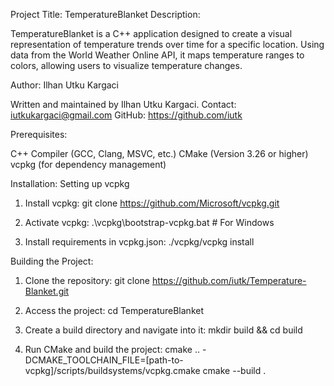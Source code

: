 Project Title: TemperatureBlanket
Description:

TemperatureBlanket is a C++ application designed to create a visual representation of temperature trends
over time for a specific location. Using data from the World Weather Online API, it maps temperature
ranges to colors, allowing users to visualize temperature changes.

Author:
Ilhan Utku Kargaci

Written and maintained by Ilhan Utku Kargaci.
Contact: iutkukargaci@gmail.com
GitHub: https://github.com/iutk

Prerequisites:

C++ Compiler (GCC, Clang, MSVC, etc.)
CMake (Version 3.26 or higher)
vcpkg (for dependency management)

Installation:
Setting up vcpkg

1. Install vcpkg:
git clone https://github.com/Microsoft/vcpkg.git

2. Activate vcpkg:
.\vcpkg\bootstrap-vcpkg.bat # For Windows

3. Install requirements in vcpkg.json:
./vcpkg/vcpkg install

Building the Project:

1. Clone the repository:
git clone https://github.com/iutk/Temperature-Blanket.git

2. Access the project:
cd TemperatureBlanket

3. Create a build directory and navigate into it:
mkdir build && cd build

4. Run CMake and build the project:
cmake .. -DCMAKE_TOOLCHAIN_FILE=[path-to-vcpkg]/scripts/buildsystems/vcpkg.cmake
cmake --build .